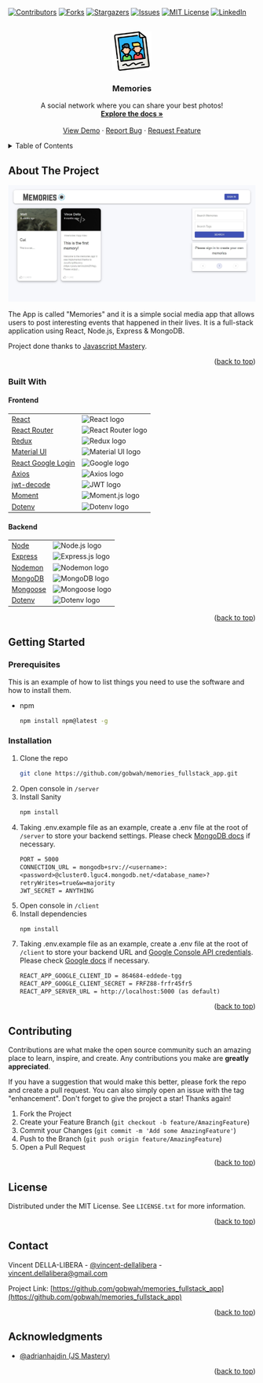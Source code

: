 <!-- Improved compatibility of back to top link: See: https://github.com/othneildrew/Best-README-Template/pull/73 -->

<a id="readme-top"></a>

<!--
*** Thanks for checking out the Best-README-Template. If you have a suggestion
*** that would make this better, please fork the repo and create a pull request
*** or simply open an issue with the tag "enhancement".
*** Don't forget to give the project a star!
*** Thanks again! Now go create something AMAZING! :D
-->

<!-- PROJECT SHIELDS -->
<!--
*** I'm using markdown "reference style" links for readability.
*** Reference links are enclosed in brackets [ ] instead of parentheses ( ).
*** See the bottom of this document for the declaration of the reference variables
*** for contributors-url, forks-url, etc. This is an optional, concise syntax you may use.
*** https://www.markdownguide.org/basic-syntax/#reference-style-links
-->

[![Contributors][contributors-shield]][contributors-url]
[![Forks][forks-shield]][forks-url]
[![Stargazers][stars-shield]][stars-url]
[![Issues][issues-shield]][issues-url]
[![MIT License][license-shield]][license-url]
[![LinkedIn][linkedin-shield]][linkedin-url]

<!-- PROJECT LOGO -->
<br />
<div align="center">
  <a href="https://github.com/gobwah/memories_fullstack_app">
    <img src="client/public/memories.png" alt="Logo" width="80" height="80">
  </a>

<h3 align="center">Memories</h3>

  <p align="center">
    A social network where you can share your best photos!
    <br />
    <a href="https://github.com/gobwah/memories_fullstack_app"><strong>Explore the docs »</strong></a>
    <br />
    <br />
    <a href="https://github.com/gobwah/memories_fullstack_app">View Demo</a>
    ·
    <a href="https://github.com/gobwah/memories_fullstack_app/issues">Report Bug</a>
    ·
    <a href="https://github.com/gobwah/memories_fullstack_app/issues">Request Feature</a>
  </p>
</div>

<!-- TABLE OF CONTENTS -->
<details>
  <summary>Table of Contents</summary>
  <ol>
    <li>
      <a href="#about-the-project">About The Project</a>
      <ul>
        <li>
        <a href="#built-with">Built With</a></li>
        <ul>
            <li><a href="#frontend">Frontend</a></li>
            <li><a href="#backend">Backend</a></li></ul>
      </ul>
    </li>
    <li>
      <a href="#getting-started">Getting Started</a>
      <ul>
        <li><a href="#prerequisites">Prerequisites</a></li>
        <li><a href="#installation">Installation</a></li>
      </ul>
    </li>
    <li><a href="#contributing">Contributing</a></li>
    <li><a href="#license">License</a></li>
    <li><a href="#contact">Contact</a></li>
    <li><a href="#acknowledgments">Acknowledgments</a></li>
  </ol>
</details>

<!-- ABOUT THE PROJECT -->

## About The Project

![Memories Screen Shot][product-screenshot]

The App is called "Memories" and it is a simple social media app that allows users to post interesting events that happened in their lives. It is a full-stack application using React, Node.js, Express & MongoDB.

Project done thanks to [Javascript Mastery](https://github.com/adrianhajdin/project_mern_memories).

<p align="right">(<a href="#readme-top">back to top</a>)</p>

### Built With

#### Frontend

|                                                                           |                                                                                                                                     |
| ------------------------------------------------------------------------- | ----------------------------------------------------------------------------------------------------------------------------------- |
| [React](https://reactjs.org/)                                             | <img src="https://avatars.githubusercontent.com/u/6412038?s=280&v=4" alt="React logo" width="50" height="50"/>                      |
| [React Router](https://reactrouter.com/)                                  | <img src="https://pics.freeicons.io/uploads/icons/png/9267873881551942642-512.png" alt="React Router logo" width="50" height="50"/> |
| [Redux](https://redux.js.org/)                                            | <img src="https://raw.githubusercontent.com/reduxjs/redux/master/logo/logo.png" alt="Redux logo" width="50" height="50"/>           |
| [Material UI](https://mui.com/)                                           | <img src="https://mui.com/static/logo.png" alt="Material UI logo" width="50" height="50"/>                                          |
| [React Google Login](https://github.com/anthonyjgrove/react-google-login) | <img src="https://cdn-icons-png.flaticon.com/512/2991/2991148.png" alt="Google logo" width="50" height="50"/>                       |
| [Axios](https://axios-http.com/)                                          | <img src="https://avatars.githubusercontent.com/u/32372333?s=280&v=4" alt="Axios logo" width="50" height="50"/>                     |
| [jwt-decode](https://github.com/auth0/jwt-decode)                         | <img src="https://jwt.io/img/pic_logo.svg" alt="JWT logo" width="50" height="50"/>                                                  |
| [Moment](https://momentjs.com/)                                           | <img src="https://cdn.worldvectorlogo.com/logos/momentjs.svg" alt="Moment.js logo" width="50" height="50"/>                         |
| [Dotenv](https://github.com/motdotla/dotenv)                              | <img src="https://raw.githubusercontent.com/motdotla/dotenv/master/dotenv.svg" alt="Dotenv logo" width="50" height="50"/>           |

#### Backend

|                                              |                                                                                                                                                          |
| -------------------------------------------- | -------------------------------------------------------------------------------------------------------------------------------------------------------- |
| [Node](https://nodejs.org/)                  | <img src="https://seeklogo.com/images/N/nodejs-logo-FBE122E377-seeklogo.com.png" alt="Node.js logo" width="50" height="50"/>                             |
| [Express](https://expressjs.com/)            | <img src="https://cdn.icon-icons.com/icons2/2699/PNG/512/expressjs_logo_icon_169185.png" alt="Express.js logo" width="50" height="50"/>                  |
| [Nodemon](https://nodemon.io/)               | <img src="https://user-images.githubusercontent.com/13700/35731649-652807e8-080e-11e8-88fd-1b2f6d553b2d.png" alt="Nodemon logo" width="50" height="50"/> |
| [MongoDB](https://mongoosejs.com/)           | <img src="https://pbs.twimg.com/profile_images/1452637606559326217/GFz_P-5e_400x400.png" alt="MongoDB logo" width="50" height="50"/>                     |
| [Mongoose](https://mongoosejs.com/)          | <img src="https://avatars.githubusercontent.com/u/7552965?s=280&v=4" alt="Mongoose logo" width="50" height="50"/>                                        |
| [Dotenv](https://github.com/motdotla/dotenv) | <img src="https://raw.githubusercontent.com/motdotla/dotenv/master/dotenv.svg" alt="Dotenv logo" width="50" height="50"/>                                |

<p align="right">(<a href="#readme-top">back to top</a>)</p>

<!-- GETTING STARTED -->

## Getting Started

### Prerequisites

This is an example of how to list things you need to use the software and how to install them.

-   npm
    ```sh
    npm install npm@latest -g
    ```

### Installation

1. Clone the repo
    ```sh
    git clone https://github.com/gobwah/memories_fullstack_app.git
    ```
2. Open console in `/server`
3. Install Sanity
    ```sh
    npm install
    ```
4. Taking .env.example file as an example, create a .env file at the root of `/server` to store your backend settings. Please check [MongoDB docs](https://www.mongodb.com/docs/atlas/driver-connection/) if necessary.
    ```env
    PORT = 5000
    CONNECTION_URL = mongodb+srv://<username>:<password>@cluster0.lguc4.mongodb.net/<database_name>?retryWrites=true&w=majority
    JWT_SECRET = ANYTHING
    ```
5. Open console in `/client`
6. Install dependencies
    ```sh
    npm install
    ```
7. Taking .env.example file as an example, create a .env file at the root of `/client` to store your backend URL and [Google Console API credentials](https://console.cloud.google.com/). Please check [Google docs](https://developers.google.com/workspace/guides/create-credentials) if necessary.
    ```env
    REACT_APP_GOOGLE_CLIENT_ID = 864684-eddede-tgg
    REACT_APP_GOOGLE_CLIENT_SECRET = FRFZ88-frfr45fr5
    REACT_APP_SERVER_URL = http://localhost:5000 (as default)
    ```

<p align="right">(<a href="#readme-top">back to top</a>)</p>

<!-- CONTRIBUTING -->

## Contributing

Contributions are what make the open source community such an amazing place to learn, inspire, and create. Any contributions you make are **greatly appreciated**.

If you have a suggestion that would make this better, please fork the repo and create a pull request. You can also simply open an issue with the tag "enhancement".
Don't forget to give the project a star! Thanks again!

1. Fork the Project
2. Create your Feature Branch (`git checkout -b feature/AmazingFeature`)
3. Commit your Changes (`git commit -m 'Add some AmazingFeature'`)
4. Push to the Branch (`git push origin feature/AmazingFeature`)
5. Open a Pull Request

<p align="right">(<a href="#readme-top">back to top</a>)</p>

<!-- LICENSE -->

## License

Distributed under the MIT License. See `LICENSE.txt` for more information.

<p align="right">(<a href="#readme-top">back to top</a>)</p>

<!-- CONTACT -->

## Contact

Vincent DELLA-LIBERA - [@vincent-dellalibera](https://linkedin.com/in/vincent-dellalibera) - vincent.dellalibera@gmail.com

Project Link: [https://github.com/gobwah/memories_fullstack_app](https://github.com/gobwah/memories_fullstack_app)

<p align="right">(<a href="#readme-top">back to top</a>)</p>

<!-- ACKNOWLEDGMENTS -->

## Acknowledgments

-   [@adrianhajdin (JS Mastery)](https://github.com/adrianhajdin)

<p align="right">(<a href="#readme-top">back to top</a>)</p>

<!-- MARKDOWN LINKS & IMAGES -->
<!-- https://www.markdownguide.org/basic-syntax/#reference-style-links -->

[contributors-shield]: https://img.shields.io/github/contributors/gobwah/memories_fullstack_app.svg?style=for-the-badge
[contributors-url]: https://github.com/gobwah/memories_fullstack_app/graphs/contributors
[forks-shield]: https://img.shields.io/github/forks/gobwah/memories_fullstack_app.svg?style=for-the-badge
[forks-url]: https://github.com/gobwah/memories_fullstack_app/network/members
[stars-shield]: https://img.shields.io/github/stars/gobwah/memories_fullstack_app.svg?style=for-the-badge
[stars-url]: https://github.com/gobwah/memories_fullstack_app/stargazers
[issues-shield]: https://img.shields.io/github/issues/gobwah/memories_fullstack_app.svg?style=for-the-badge
[issues-url]: https://github.com/gobwah/memories_fullstack_app/issues
[license-shield]: https://img.shields.io/github/license/gobwah/memories_fullstack_app.svg?style=for-the-badge
[license-url]: https://github.com/gobwah/memories_fullstack_app/blob/master/LICENSE.txt
[linkedin-shield]: https://img.shields.io/badge/-LinkedIn-black.svg?style=for-the-badge&logo=linkedin&colorB=555
[linkedin-url]: https://linkedin.com/in/vincent-dellalibera
[product-screenshot]: client/public/screenshot.jpg
